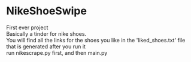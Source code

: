 # NikeShoeSwipe
First ever project\
Basically a tinder for nike shoes.\
You will find all the links for the shoes you like in the 'liked_shoes.txt' file that is generated after you run it\
run nikescrape.py first, and then main.py
